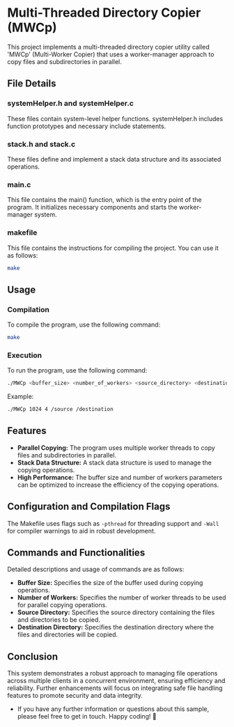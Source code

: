 
# Multi-Threaded Directory Copier (MWCp)

This project implements a multi-threaded directory copier utility called 'MWCp' (Multi-Worker Copier) that uses a worker-manager approach to copy files and subdirectories in parallel.

## File Details

### systemHelper.h and systemHelper.c
These files contain system-level helper functions. systemHelper.h includes function prototypes and necessary include statements.

### stack.h and stack.c
These files define and implement a stack data structure and its associated operations.

### main.c
This file contains the main() function, which is the entry point of the program. It initializes necessary components and starts the worker-manager system.

### makefile
This file contains the instructions for compiling the project. You can use it as follows:
```bash
make
```

## Usage

### Compilation
To compile the program, use the following command:
```bash
make
```

### Execution
To run the program, use the following command:
```bash
./MWCp <buffer_size> <number_of_workers> <source_directory> <destination_directory>
```

Example:
```bash
./MWCp 1024 4 /source /destination
```

## Features

* **Parallel Copying:** The program uses multiple worker threads to copy files and subdirectories in parallel.
* **Stack Data Structure:** A stack data structure is used to manage the copying operations.
* **High Performance:** The buffer size and number of workers parameters can be optimized to increase the efficiency of the copying operations.

## Configuration and Compilation Flags

The Makefile uses flags such as `-pthread` for threading support and `-Wall` for compiler warnings to aid in robust development.

## Commands and Functionalities

Detailed descriptions and usage of commands are as follows:

* **Buffer Size:** Specifies the size of the buffer used during copying operations.
* **Number of Workers:** Specifies the number of worker threads to be used for parallel copying operations.
* **Source Directory:** Specifies the source directory containing the files and directories to be copied.
* **Destination Directory:** Specifies the destination directory where the files and directories will be copied.

## Conclusion

This system demonstrates a robust approach to managing file operations across multiple clients in a concurrent environment, ensuring efficiency and reliability. Further enhancements will focus on integrating safe file handling features to promote security and data integrity.

* If you have any further information or questions about this sample, please feel free to get in touch. Happy coding! 🚀
